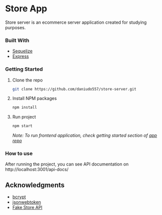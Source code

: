 # Store App

Store server is an ecommerce server application created for studying purposes.

### Built With

- [Sequelize](https://sequelize.org/)
- [Express](https://expressjs.com/)

### Getting Started

1. Clone the repo
   ```bash
   git clone https://github.com/daniudo557/store-server.git
   ```
2. Install NPM packages
   ```bash
   npm install
   ```
3. Run project
   ```bash
   npm start
   ```
   _Note: To run frontend application, check getting started section of [app repo](https://github.com/daniudo557/store-app#getting-started)_

### How to use

After running the project, you can see API documentation on http://localhost:3001/api-docs/

## Acknowledgments

- [bcrypt](https://github.com/kelektiv/node.bcrypt.js)
- [jsonwebtoken](https://github.com/auth0/node-jsonwebtoken)
- [Fake Store API](https://fakestoreapi.com/)
